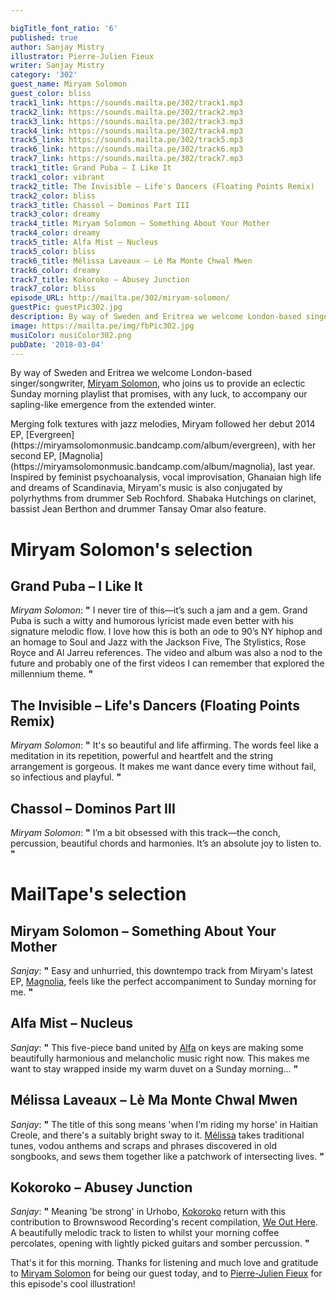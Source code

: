 ```yaml
---

bigTitle_font_ratio: '6'
published: true
author: Sanjay Mistry
illustrator: Pierre-Julien Fieux
writer: Sanjay Mistry
category: '302'
guest_name: Miryam Solomon
guest_color: bliss
track1_link: https://sounds.mailta.pe/302/track1.mp3
track2_link: https://sounds.mailta.pe/302/track2.mp3
track3_link: https://sounds.mailta.pe/302/track3.mp3
track4_link: https://sounds.mailta.pe/302/track4.mp3
track5_link: https://sounds.mailta.pe/302/track5.mp3
track6_link: https://sounds.mailta.pe/302/track6.mp3
track7_link: https://sounds.mailta.pe/302/track7.mp3
track1_title: Grand Puba – I Like It
track1_color: vibrant
track2_title: The Invisible – Life's Dancers (Floating Points Remix)
track2_color: bliss
track3_title: Chassol – Dominos Part III
track3_color: dreamy
track4_title: Miryam Solomon – Something About Your Mother
track4_color: dreamy
track5_title: Alfa Mist – Nucleus
track5_color: bliss
track6_title: Mélissa Laveaux – Lè Ma Monte Chwal Mwen
track6_color: dreamy
track7_title: Kokoroko – Abusey Junction
track7_color: bliss
episode_URL: http://mailta.pe/302/miryam-solomon/
guestPic: guestPic302.jpg
description: By way of Sweden and Eritrea we welcome London-based singer/songwriter, Miryam Solomon, who joins us to provide an eclectic Sunday morning playlist that promises, with any luck, to accompany our sapling-like emergence from the extended winter.
image: https://mailta.pe/img/fbPic302.jpg
musiColor: musiColor302.png
pubDate: '2018-03-04'
---
```

By way of Sweden and Eritrea we welcome London-based singer/songwriter, [Miryam Solomon](https://miryamsolomonmusic.bandcamp.com/), who joins us to provide an eclectic Sunday morning playlist that promises, with any luck, to accompany our sapling-like emergence from the extended winter.
<p>Merging folk textures with jazz melodies, Miryam followed her debut 2014 EP, [Evergreen](https://miryamsolomonmusic.bandcamp.com/album/evergreen), with her second EP, [Magnolia](https://miryamsolomonmusic.bandcamp.com/album/magnolia), last year. Inspired by feminist psychoanalysis, vocal improvisation, Ghanaian high life and dreams of Scandinavia, Miryam's music is also conjugated by  polyrhythms from drummer Seb Rochford. Shabaka Hutchings on clarinet, bassist Jean Berthon and drummer Tansay Omar also feature.


# Miryam Solomon's selection


## Grand Puba – I Like It
_Miryam Solomon_: **"** I never tire of this—it’s such a jam and a gem. Grand Puba is such a witty and humorous lyricist made even better with his signature melodic flow. I love how this is both an ode to 90’s NY hiphop and an homage to Soul and Jazz with the Jackson Five, The Stylistics, Rose Royce and Al Jarreu references. The video and album was also a nod to the future and probably one of the first videos I can remember that explored the millennium theme.  **"** 

## The Invisible – Life's Dancers (Floating Points Remix)
_Miryam Solomon_: **"** It's so beautiful and life affirming. The words feel like a meditation in its repetition, powerful and heartfelt and the string arrangement is gorgeous. It makes me want dance every time without fail, so infectious and playful.
 **"** 

## Chassol – Dominos Part III
_Miryam Solomon_: **"** I’m a bit obsessed with this track—the conch, percussion, beautiful chords and harmonies. It’s an absolute joy to listen to. **"** 


# MailTape's selection

## Miryam Solomon – Something About Your Mother
_Sanjay_: **"** Easy and unhurried, this downtempo track from Miryam's latest EP, [Magnolia](https://miryamsolomonmusic.bandcamp.com/album/magnolia), feels like the perfect accompaniment to Sunday morning for me. **"** 

## Alfa Mist – Nucleus
_Sanjay_: **"** This five-piece band united by [Alfa](https://alfamist.bandcamp.com/) on keys are making some beautifully harmonious and melancholic music right now. This makes me want to stay wrapped inside my warm duvet on a Sunday morning... **"** 

## Mélissa Laveaux – Lè Ma Monte Chwal Mwen
_Sanjay_: **"** The title of this song means 'when I’m riding my horse' in Haitian Creole, and there's a suitably bright sway to it. [Mélissa](https://www.facebook.com/melissalaveauxoff) takes traditional tunes, vodou anthems and scraps and phrases discovered in old songbooks, and sews them together like a patchwork of intersecting lives. **"** 

## Kokoroko – Abusey Junction
_Sanjay_: **"** Meaning 'be strong' in Urhobo, [Kokoroko](https://www.facebook.com/kokorokomusic/) return with this contribution to Brownswood Recording's recent compilation, [We Out Here](https://weouthere.bandcamp.com/album/we-out-here). A beautifully melodic track to listen to whilst your morning coffee percolates, opening with lightly picked guitars and somber percussion. **"** 

That's it for this morning. Thanks for listening and much love and gratitude to [Miryam Solomon](https://miryamsolomonmusic.bandcamp.com/) for being our guest today, and to [Pierre-Julien Fieux](http://www.pierrejulienfieux.com/) for this episode's cool illustration!
